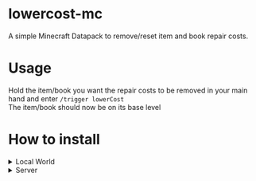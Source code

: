 # lowercost-mc

A simple Minecraft Datapack to remove/reset item and book repair costs.

# Usage
Hold the item/book you want the repair costs to be removed in your main hand and enter `/trigger lowerCost` \
The item/book should now be on its base level

# How to install
<details>
<summary>Local World</summary>

1. Go to [Releases](https://github.com/MatrixCodeDE/lowercost-mc/releases) and download the latest version
2. Head to your `.minecraft` folder
3. Go to `saves/<world>/datapacks/`
4. Paste the downloaded zip-file
5. Enjoy
</details>

<details>
<summary>Server</summary>

1. Go to [Releases](https://github.com/MatrixCodeDE/lowercost-mc/releases) and download the latest version
2. Head to your server folder
3. Go to `<world>/datapacks/`
4. Paste the downloaded zip-file
5. Enjoy
</details>

